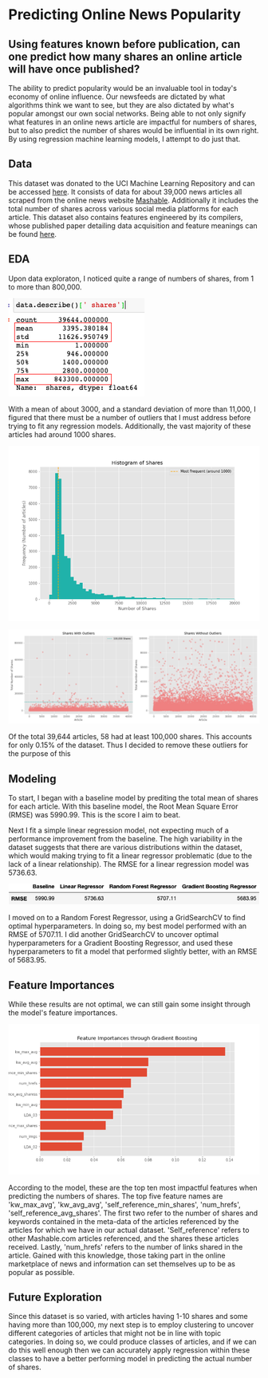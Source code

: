 # Predicting Online News Popularity 
## Using features known before publication, can one predict how many shares an online article will have once published? 
The ability to predict popularity would be an invaluable tool in today's economy of online influence. Our newsfeeds are dictated by what algorithms think we want to see, but they are also dictated by what's popular amongst our own social networks. Being able to not only signify what features in an online news article are impactful for numbers of shares, but to also predict the number of shares would be influential in its own right. By using regression machine learning models, I attempt to do just that. 

## Data 
This dataset was donated to the UCI Machine Learning Repository and can be accessed [here](https://archive.ics.uci.edu/ml/datasets/Online+News+Popularity). It consists of data for about 39,000 news articles all scraped from the online news website [Mashable](https://mashable.com/). Additionally it includes the total number of shares across various social media platforms for each article. This dataset also contains features engineered by its compilers, whose published paper detailing data acquisition and feature meanings can be found [here](https://repositorium.sdum.uminho.pt/bitstream/1822/39169/1/main.pdf). 

## EDA 
Upon data exploraton, I noticed quite a range of numbers of shares, from 1 to more than 800,000.

![Shares_EDA](./img/eda-outlier.png)

With a mean of about 3000, and a standard deviation of more than 11,000, I figured that there must be a number of outliers that I must address before trying to fit any regression models. Additionally, the vast majority of these articles had around 1000 shares. 

![Histogram](./img/histogram-shares.png)

![Outliers](./img/outliers.png)

Of the total 39,644 articles, 58 had at least 100,000 shares. This accounts for only 0.15% of the dataset. Thus I decided to remove these outliers for the purpose of this 

## Modeling
To start, I began with a baseline model by prediting the total mean of shares for each article. With this baseline model, the Root Mean Square Error (RMSE) was 5990.99. This is the score I aim to beat. 

Next I fit a simple linear regression model, not expecting much of a performance improvement from the baseline. The high variability in the dataset suggests that there are various distributions within the dataset, which would making trying to fit a linear regressor problematic (due to the lack of a linear relationship). The RMSE for a linear regression model was 5736.63. 


![Results](./img/results.png)


I moved on to a Random Forest Regressor, using a GridSearchCV to find optimal hyperparameters. In doing so, my best model performed with an RMSE of 5707.11. I did another GridSearchCV to uncover optimal hyperparameters for a Gradient Boosting Regressor, and used these hyperparameters to fit a model that performed slightly better, with an RMSE of 5683.95.

## Feature Importances  
While these results are not optimal, we can still gain some insight through the model's feature importances. 

![Feature Importances](./img/feature-importances.png)

According to the model, these are the top ten most impactful features when predicting the numbers of shares. The top five feature names are 'kw_max_avg', 'kw_avg_avg', 'self_reference_min_shares', 'num_hrefs', 'self_reference_avg_shares'. The first two refer to the number of shares and keywords contained in the meta-data of the articles referenced by the articles for which we have in our actual dataset. 'Self_reference' refers to other Mashable.com articles referenced, and the shares these articles received. Lastly, 'num_hrefs' refers to the number of links shared in the article. Gained with this knowledge, those taking part in the online marketplace of news and information can set themselves up to be as popular as possible. 

## Future Exploration 

Since this dataset is so varied, with articles having 1-10 shares and some having more than 100,000, my next step is to employ clustering to uncover different categories of articles that might not be in line with topic categories. In doing so, we could produce classes of articles, and if we can do this well enough then we can accurately apply regression within these classes to have a better performing model in predicting the actual number of shares. 



